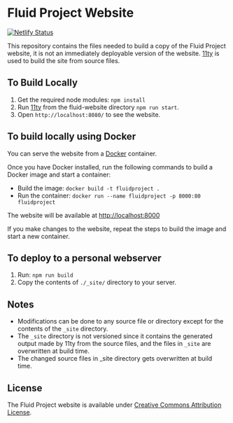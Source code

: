# Fluid Project Website

[![Netlify Status](https://api.netlify.com/api/v1/badges/c85cc19e-8bf7-4c7d-a6cb-f00dcd2da954/deploy-status)](https://app.netlify.com/sites/fluid-fluidproject-org/deploys)

This repository contains the files needed to build a copy of the Fluid Project website,
it is not an immediately deployable version of the website.
[11ty](http://11ty.dev/) is used to build the site from source files.

## To Build Locally

1. Get the required node modules: `npm install`
2. Run [11ty](http://11ty.dev) from the fluid-website directory `npm run start`.
3. Open `http://localhost:8080/` to see the website.

## To build locally using Docker

You can serve the website from a [Docker](https://docs.docker.com/get-docker) container.

Once you have Docker installed, run the following commands to build a Docker image and start
a container:

* Build the image: `docker build -t fluidproject .`
* Run the container: `docker run --name fluidproject -p 8000:80 fluidproject`

The website will be available at [http://localhost:8000](http://localhost:8000)

If you make changes to the website, repeat the steps to build the image and start a new container.

## To deploy to a personal webserver

1. Run: `npm run build`
2. Copy the contents of `./_site/` directory to your server.

## Notes

* Modifications can be done to any source file or directory except for the contents of the `_site` directory.
* The `_site` directory is not versioned since it contains the generated output made by 11ty from the source files,
  and the files in `_site` are overwritten at build time.
* The changed source files in _site directory gets overwritten at build time.

## License

The Fluid Project website is available under [Creative Commons Attribution License](http://creativecommons.org/licenses/by/4.0/).
